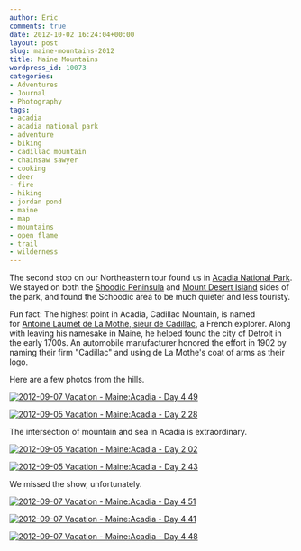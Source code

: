 ```yaml
---
author: Eric
comments: true
date: 2012-10-02 16:24:04+00:00
layout: post
slug: maine-mountains-2012
title: Maine Mountains
wordpress_id: 10073
categories:
- Adventures
- Journal
- Photography
tags:
- acadia
- acadia national park
- adventure
- biking
- cadillac mountain
- chainsaw sawyer
- cooking
- deer
- fire
- hiking
- jordan pond
- maine
- map
- mountains
- open flame
- trail
- wilderness
---
```


The second stop on our Northeastern tour found us in [Acadia National Park](http://www.nps.gov/acad/index.htm). We stayed on both the [Shoodic Peninsula](http://en.wikipedia.org/wiki/Schoodic_Peninsula) and [Mount Desert Island](http://en.wikipedia.org/wiki/Mount_Desert_Island) sides of the park, and found the Schoodic area to be much quieter and less touristy.

Fun fact: The highest point in Acadia, Cadillac Mountain, is named for [Antoine Laumet de La Mothe, sieur de Cadillac](http://en.wikipedia.org/wiki/Antoine_Laumet_de_La_Mothe,_sieur_de_Cadillac), a French explorer. Along with leaving his namesake in Maine, he helped found the city of Detroit in the early 1700s. An automobile manufacturer honored the effort in 1902 by naming their firm "Cadillac" and using de La Mothe's coat of arms as their logo.

Here are a few photos from the hills.

[![2012-09-07 Vacation - Maine:Acadia - Day 4 49](http://farm9.staticflickr.com/8171/8025010417_baffd42254_c.jpg)](http://www.flickr.com/photos/ericdodds/8025010417/)

[![2012-09-05 Vacation - Maine:Acadia - Day 2 28](http://farm9.staticflickr.com/8173/8024913511_5316eb7e8b_c.jpg)](http://www.flickr.com/photos/ericdodds/8024913511/)

The intersection of mountain and sea in Acadia is extraordinary.

[![2012-09-05 Vacation - Maine:Acadia - Day 2 02](http://farm9.staticflickr.com/8316/8024911090_58ed7d3d08_b.jpg)](http://www.flickr.com/photos/ericdodds/8024911090/)

[![2012-09-05 Vacation - Maine:Acadia - Day 2 43](http://farm9.staticflickr.com/8304/8024912028_cedf56b987_b.jpg)](http://www.flickr.com/photos/ericdodds/8024912028/)

We missed the show, unfortunately.

[![2012-09-07 Vacation - Maine:Acadia - Day 4 51](http://farm9.staticflickr.com/8450/8025010639_abf1803149_b.jpg)](http://www.flickr.com/photos/ericdodds/8025010639/)

[![2012-09-07 Vacation - Maine:Acadia - Day 4 41](http://farm9.staticflickr.com/8031/8025012754_d0ab783dbf_c.jpg)](http://www.flickr.com/photos/ericdodds/8025012754/)

[![2012-09-07 Vacation - Maine:Acadia - Day 4 48](http://farm9.staticflickr.com/8452/8025014825_266ab4c850_c.jpg)](http://www.flickr.com/photos/ericdodds/8025014825/)
